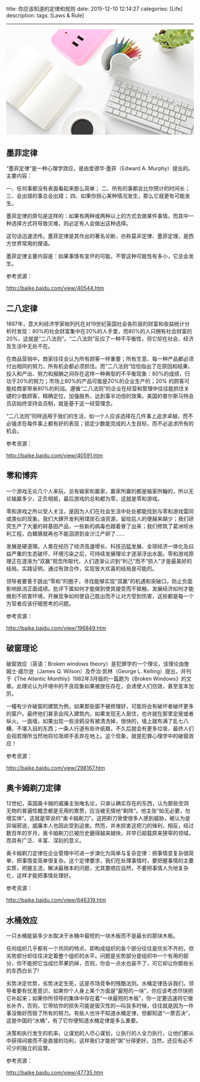 title: 你应该知道的定律和规则
date: 2015-12-10 12:14:27
categories: [Life]
description:
tags: [Laws & Rule]

---

![](https://raw.githubusercontent.com/sunblognuke/resources/master/hexo/clean.png)

## 墨菲定律

“墨菲定律”是一种心理学效应，是由爱德华·墨菲（Edward A. Murphy）提出的。主要内容：

一、任何事都没有表面看起来那么简单；
二、所有的事都会比你预计的时间长；
三、会出错的事总会出错；
四、如果你担心某种情况发生，那么它就更有可能发生。

墨菲定律的原句是这样的：如果有两种或两种以上的方式去做某件事情，而其中一种选择方式将导致灾难，则必定有人会做出这种选择。

这句话迅速流传。墨菲定律是其作出的著名论断，亦称莫非定律、墨菲定理，是西方世界常用的俚语。

墨菲定律主要内容是：如果事情有变坏的可能，不管这种可能性有多小，它总会发生。

参考资源：

http://baike.baidu.com/view/40544.htm

## 二八定律

1897年，意大利经济学家帕列托在对19世纪英国社会各阶层的财富和收益统计分析时发现：80%的社会财富集中在20%的人手里，而80%的人只拥有社会财富的20%，这就是“二八法则”。“二八法则”反应了一种不平衡性，但它却在社会、经济及生活中无处不在。

在商品营销中，商家往往会认为所有顾客一样重要；所有生意、每一种产品都必须付出相同的努力，所有机会都必须抓住。而“二八法则”恰恰指出了在原因和结果、投入和产出、努力和报酬之间存在这样一种典型的不平衡现象：80%的成绩，归功于20%的努力；市场上80%的产品可能是20%的企业生产的；20% 的顾客可能给商家带来80%的利润。遵循“二八法则”的企业在经营和管理中往往能抓住关键的少数顾客，精确定位，加强服务，达到事半功倍的效果。美国的普尔斯马特会员店始终坚持会员制，就是基于这一经营理念。

“二八法则”同样适用于我们的生活，如一个人应该选择在几件事上追求卓越，而不必强求在每件事上都有好的表现；锁定少数能完成的人生目标，而不必追求所有的机会。

参考资源：

http://baike.baidu.com/view/40591.htm

## 零和博弈

一个游戏无论几个人来玩，总有输家和赢家，赢家所赢的都是输家所翰的，所以无论输赢多少，正负相抵，最后游戏的总和都为零，这就是零和游戏。

零和游戏之所以受人关注，是因为人们在社会生活中处处都能找到与零和游戏雷同或类似的现象。我们大肆开发利用煤炭石油资源，留给后人的便越来越少；我们研究生产了大量的转基因产品，一些新的病毒也跟着冒了出来；我们修筑了葛洲坝水利工程，白鳍豚就再也不能洄游到金沙江产卵了……

发展是硬道理。人类在经历了经济高速增长、科技迅猛发展、全球经济一体化及曰益严重的生态破坏、环境污染之后，可持续发展理论才逐渐浮出水面。零和游戏原理正在逐渐为“双赢”观念所取代，人们逐渐认识到“利己”而不“损人”才是最美好的结局。实践证明，通过有效合作，实现皆大欢喜的结局是可能的。

领导者要善于跳出“零和”的圈子，寻找能够实现“双赢”的机遇和突破口，防止负面影响抵消正面成绩。批评下属如何才能做到使其接受而不抵触，发展经济如何才能做到不损害环境，开展竞争如何使自己胜出而不让对方受到伤害，这些都是每一个为官者应该仔细思考的问题。

参考资源：

http://baike.baidu.com/view/196849.htm

## 破窗理论

破窗效应（英语：Broken windows theory）是犯罪学的一个理论，该理论由詹姆士·威尔逊（James Q. Wilson）及乔治·凯林（George L. Kelling）提出，并刊于《The Atlantic Monthly》1982年3月版的一篇题为《Broken Windows》的文章。此理论认为环境中的不良现象如果被放任存在，会诱使人们仿效，甚至变本加厉。

一幢有少许破窗的建筑为例，如果那些窗不被修理好，可能将会有破坏者破坏更多的窗户。最终他们甚至会闯入建筑内，如果发现无人居住，也许就在那里定居或者纵火。一面墙，如果出现一些涂鸦没有被清洗掉，很快的，墙上就布满了乱七八糟、不堪入目的东西；一条人行道有些许纸屑，不久后就会有更多垃圾，最终人们会视若理所当然地将垃圾顺手丢弃在地上。这个现象，就是犯罪心理学中的破窗效应！

参考资源：

http://baike.baidu.com/view/298167.htm

## 奥卡姆剃刀定律

12世纪，英国奥卡姆的威廉主张唯名论，只承认确实存在的东西，认为那些空洞无物的普遍性概念都是无用的累赘，应当被无情地“剃除”。他主张“如无必要，勿增实体”。这就是常说的“奥卡姆剃刀”。这把剃刀曾使很多人感到威胁，被认为是异端邪说，威廉本人也因此受到迫害。然而，并未损害这把刀的锋利，相反，经过数百年的岁月，奥卡姆剃刀已被历史磨得越来越快，并早已超载原来狭窄的领域，而具有广泛、丰富、深刻的意义。

奥卡姆剃刀定律在企业管理中可进一步演化为简单与复杂定律：把事情变复杂很简单，把事情变简单很复杂。这个定律要求，我们在处理事情时，要把握事情的主要实质，把握主流，解决最根本的问题，尤其要顺应自然，不要把事情人为地复杂化，这样才能把事情处理好。

参考资源：

http://baike.baidu.com/view/646319.htm

## 水桶效应

一只水桶能装多少水取决于水桶中最短的一块木板而不是最长的那块木板。

任何组织几乎都有一个共同的特点，即构成组织的各个部分往往是优劣不齐的，但劣势部分却往往决定着整个组织的水平。问题是劣势部分是组织中一个有用的部分，你不能把它当成烂苹果扔掉，否则，你会一点水也装不了，可它却让你那些长的东西白长了!

劣势决定优势，劣势决定生死，这是市场竞争的残酷法则。水桶定律告诉我们，领导者要有忧患意识，如果你个人身上某个方面是“最短的一块”，你应该考虑尽快把它补起来；如果你所领导的集体中存在着“一块最短的木板”，你一定要迅速将它做长补齐，否则，它带给你的损失可能是毁灭性的—叫艮多时候，往往就是因为一件事没做好而毁了所有的努力。有些人也许不知道水桶定律，但都知道“一票否决”，这是中国的“水桶”，有了它你便知道水桶定律是多么重要。

决策和执行发生的机率。让谋划的人尽心谋划，让执行的人全力执行，让他们都从中获得间接而不是直接的功利，这样我们才能把“粥”分得更好。当然，还应有必不可少的独立的监督。

参考资源：

http://baike.baidu.com/view/47735.htm
